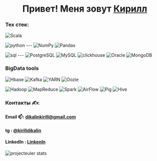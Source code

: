 <h1 align="center">Привет! Меня зовут <a href="https://kirilldikalin.github.io/kirilldikalin.io/index.html">Кирилл</a></h1>

### Тех стек:
![Scala](https://img.shields.io/badge/-Scala-090909?style=for-the-badge&logo=Scala)

![python](https://img.shields.io/badge/-python-090909?style=for-the-badge&logo=python) ---
![NumPy](https://img.shields.io/badge/-NumPy-090909?style=for-the-badge&logo=NumPy)
![Pandas](https://img.shields.io/badge/-Pandas-090909?style=for-the-badge&logo=Pandas)

![sql](https://img.shields.io/badge/-sql-090909?style=for-the-badge&logo=sql) ---
![PostgreSQL](https://img.shields.io/badge/-PostgreSQL-090909?style=for-the-badge&logo=PostgreSQL)
![MySQL](https://img.shields.io/badge/-MySQL-090909?style=for-the-badge&logo=MySQL)
![clickhouse](https://img.shields.io/badge/-clickhouse-090909?style=for-the-badge&logo=clickhouse)
![Oracle](https://img.shields.io/badge/-Oracle-090909?style=for-the-badge&logo=Oracle)
![MongoDB](https://img.shields.io/badge/-MongoDB-090909?style=for-the-badge&logo=MongoDB)

<!-- Остальные языки с которыми я в той или иной мере знаком:

![Java](https://img.shields.io/badge/-java-090909?style=for-the-badge&logo=java) 
![R](https://img.shields.io/badge/-R-090909?style=for-the-badge&logo=R)
![Go](https://img.shields.io/badge/-Go-090909?style=for-the-badge&logo=Go) -->

### BigData tools

![Hbase](https://img.shields.io/badge/-Hbase-090909?style=for-the-badge&logo=Hbase)
![Kafka](https://img.shields.io/badge/-Kafka-090909?style=for-the-badge&logo=Kafka)
![YARN](https://img.shields.io/badge/-YARN-090909?style=for-the-badge&logo=YARN)
![Oozie](https://img.shields.io/badge/-Oozie-090909?style=for-the-badge&logo=Oozie)

![Hadoop](https://img.shields.io/badge/-hadoop-090909?style=for-the-badge&logo=hadoop)
![MapReduce](https://img.shields.io/badge/-MapReduce-090909?style=for-the-badge&logo=MapReduce)
![Spark](https://img.shields.io/badge/-Spark-090909?style=for-the-badge&logo=Spark)
![AirFlow](https://img.shields.io/badge/-AirFlow-090909?style=for-the-badge&logo=AirFlow)
![Pig](https://img.shields.io/badge/-Pig-090909?style=for-the-badge&logo=Pig)
![Hive](https://img.shields.io/badge/-Hive-090909?style=for-the-badge&logo=Hive)

<!-- ### Чем я пользуюсь для работы и исследований:

![VsCode](https://img.shields.io/badge/-vscode-090909?style=for-the-badge&logo=vscode)

![PyCharm](https://img.shields.io/badge/-PyCharm-090909?style=for-the-badge&logo=PyCharm)
![VsCode](https://img.shields.io/badge/-vscode-090909?style=for-the-badge&logo=vscode)
![Docker](https://img.shields.io/badge/-Docker-090909?style=for-the-badge&logo=Docker) -->

### Контакты ✍:

#### Email 📫: dikalinkirill@gmail.com
#### tg : [@kirilldikalin](https://t.me/kirilldikalin)
#### LinkedIn : [LinkenIn](https://www.linkedin.com/in/kirill-dikalin-212069221/)



![projecteuler stats](https://projecteuler.net/profile/kirilldikalin.png?=12345)

